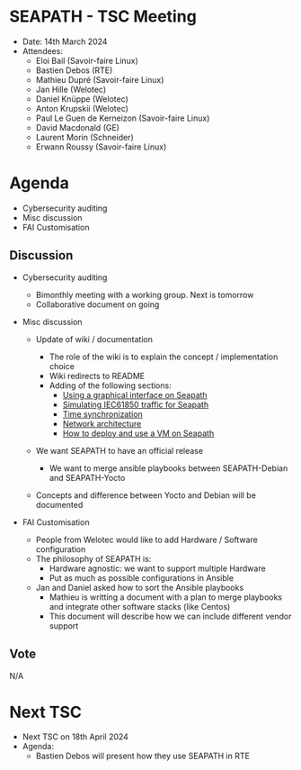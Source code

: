 # SEAPATH -  TSC Meeting

* Date: 14th March 2024
* Attendees: 
    - Eloi Bail (Savoir-faire Linux)
    - Bastien Debos (RTE)
    - Mathieu Dupré (Savoir-faire Linux)
    - Jan Hille (Welotec)
    - Daniel Knüppe (Welotec)
    - Anton Krupskii (Welotec)
    - Paul Le Guen de Kerneizon (Savoir-faire Linux)
    - David Macdonald (GE)
    - Laurent Morin (Schneider)
    - Erwann Roussy (Savoir-faire Linux)

# Agenda

- Cybersecurity auditing
- Misc discussion
- FAI Customisation

## Discussion

- Cybersecurity auditing
    - Bimonthly meeting with a working group. Next is tomorrow
    - Collaborative document on going

- Misc discussion
    - Update of wiki / documentation
        - The role of the wiki is to explain the concept / implementation choice
        - Wiki redirects to README
        - Adding of the following sections:
            - [Using a graphical interface on Seapath](https://wiki.lfenergy.org/display/SEAP/Using+a+graphical+interface+on+Seapath)  
            - [Simulating IEC61850 traffic for Seapath](https://wiki.lfenergy.org/display/SEAP/Simulating+IEC61850+traffic+for+Seapath)
            - [Time synchronization](https://wiki.lfenergy.org/display/SEAP/Time+synchronization)
            - [Network architecture](https://wiki.lfenergy.org/display/SEAP/Network+architecture)
            - [How to deploy and use a VM on Seapath](https://wiki.lfenergy.org/display/SEAP/Annex+2.+How+to+deploy+and+use+a+VM+on+Seapath)

    - We want SEAPATH to have an official release
        - We want to merge ansible playbooks between SEAPATH-Debian and SEAPATH-Yocto

    - Concepts and difference between Yocto and Debian will be documented 

- FAI Customisation
    - People from Welotec would like to add Hardware / Software configuration
    - The philosophy of SEAPATH is:
        - Hardware agnostic: we want to support multiple Hardware
        - Put as much as possible configurations in Ansible
    - Jan and Daniel asked how to sort the Ansible playbooks
        - Mathieu is writting a document with a plan to merge playbooks and integrate other software stacks (like Centos)
        - This document will describe how we can include different vendor support

## Vote

N/A

# Next TSC 

- Next TSC on 18th April 2024
- Agenda: 
    - Bastien Debos will present how they use SEAPATH in RTE 
